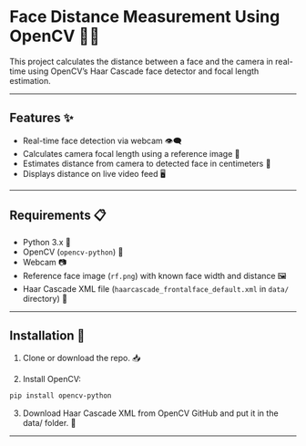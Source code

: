 # Face Distance Measurement Using OpenCV 🎥📏

This project calculates the distance between a face and the camera in real-time using OpenCV’s Haar Cascade face detector and focal length estimation.

---

## Features ✨

- Real-time face detection via webcam 👁️‍🗨️
- Calculates camera focal length using a reference image 🎯
- Estimates distance from camera to detected face in centimeters 📐
- Displays distance on live video feed 🖥️

---

## Requirements 📋

- Python 3.x 🐍
- OpenCV (`opencv-python`) 🧰
- Webcam 📷
- Reference face image (`rf.png`) with known face width and distance 🖼️
- Haar Cascade XML file (`haarcascade_frontalface_default.xml` in `data/` directory) 📂

---

## Installation 🚀

1. Clone or download the repo. 📥

2. Install OpenCV:

```bash
pip install opencv-python
```

3. Download Haar Cascade XML from OpenCV GitHub and put it in the data/ folder. 📂

---
